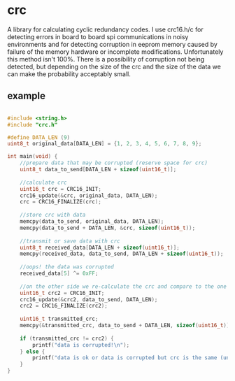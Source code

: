 # crc

A library for calculating cyclic redundancy codes. I use crc16.h/c for detecting errors in board to board spi communications in noisy environments and for detecting corruption in eeprom memory caused by failure of the memory hardware or incomplete modifications. Unfortunately this method isn't 100%. There is a possibility of corruption not being detected, but depending on the size of the crc and the size of the data we can make the probability acceptably small.

## example

```c

#include <string.h>
#include "crc.h"

#define DATA_LEN (9)
uint8_t original_data[DATA_LEN] = {1, 2, 3, 4, 5, 6, 7, 8, 9};

int main(void) {
    //prepare data that may be corrupted (reserve space for crc)
    uint8_t data_to_send[DATA_LEN + sizeof(uint16_t)];
    
    //calculate crc
    uint16_t crc = CRC16_INIT;
    crc16_update(&crc, original_data, DATA_LEN);
    crc = CRC16_FINALIZE(crc);
    
    //store crc with data
    memcpy(data_to_send, original_data, DATA_LEN);
    memcpy(data_to_send + DATA_LEN, &crc, sizeof(uint16_t));
    
    //transmit or save data with crc
    uint8_t received_data[DATA_LEN + sizeof(uint16_t)];
    memcpy(received_data, data_to_send, DATA_LEN + sizeof(uint16_t));
    
    //oops! the data was corrupted
    received_data[5] ^= 0xFF;
    
    //on the other side we re-calculate the crc and compare to the one sent with the data
    uint16_t crc2 = CRC16_INIT;
    crc16_update(&crc2, data_to_send, DATA_LEN);
    crc2 = CRC16_FINALIZE(crc2);
    
    uint16_t transmitted_crc;
    memcpy(&transmitted_crc, data_to_send + DATA_LEN, sizeof(uint16_t));
    
    if (transmitted_crc != crc2) {
        printf("data is corrupted!\n");
    } else {
        printf("data is ok or data is corrupted but crc is the same (unlikely)\n");
    }
}

```